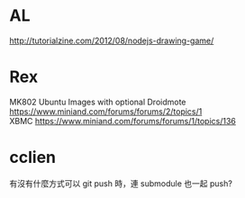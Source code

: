 


# AL

<http://tutorialzine.com/2012/08/nodejs-drawing-game/>  

# Rex

MK802 Ubuntu Images with optional Droidmote <https://www.miniand.com/forums/forums/2/topics/1>  
XBMC <https://www.miniand.com/forums/forums/1/topics/136>  

# cclien

有沒有什麼方式可以 git push 時，連 submodule 也一起 push?